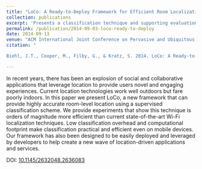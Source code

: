 ```yaml
---
title: "LoCo: A Ready-to-Deploy Framework for Efficient Room Localization Using Wi-Fi"
collection: publications
excerpt: 'Presents a classification technique and supporting evaluation exploring an efficient Wi-Fi-based localization approach using boosting.'
permalink: /publication/2014-09-03-loco-ready-to-deploy
date: 2014-09-13
venue: "ACM International Joint Conference on Pervasive and Ubiquitous Computing(UbiComp)"
citation: "

Biehl, J.T., Cooper, M., Filby, G., & Kratz, S. 2014. LoCo: A Ready-to-Deploy Framework for Efficient Room Localization Using Wi-Fi. <i>In Proceedings of the 2014 ACM International Joint Conference on Pervasive and Ubiquitous Computing (UbiComp '14)</i>. ACM, New York, NY, USA, 183-187."

---
```

In recent years, there has been an explosion of social and collaborative applications that leverage location to provide users novel and engaging experiences. Current location technologies work well outdoors but fare poorly indoors. In this paper we present LoCo, a new framework that can provide highly accurate room-level location using a supervised classification scheme. We provide experiments that show this technique is orders of magnitude more efficient than current state-of-the-art Wi-Fi localization techniques. Low classification overhead and computational footprint make classification practical and efficient even on mobile devices. Our framework has also been designed to be easily deployed and leveraged by developers to help create a new wave of location-driven applications and services.

DOI: [10.1145/2632048.2636083](https://doi.org/10.1145/2632048.2636083)
